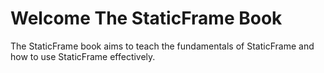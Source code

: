 Welcome The StaticFrame Book
============================

The StaticFrame book aims to teach the fundamentals of StaticFrame and how to use StaticFrame effectively.
